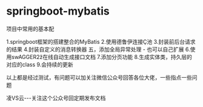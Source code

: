 # springboot-mybatis
项目中常用的基本配

1.springboot框架的搭建整合的MyBatis
2.使用德鲁伊连接Ç池
3.封装前后台请求的结果
4.封装自定义的消息转换器
五，添加全局异常处理 - 也可以自己扩展
6.使用swAGGER2ž在线自动生成接口文档
7.添加分页功能
8.生成实体类，持久层的对应的class
9.会持续的更新


以上都是经过测试，有问题可以加关注微信公众号回答各位大佬，一些指点一些问题

凌VS云---关注这个公众号回定期发布文档
